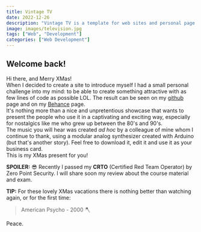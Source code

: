 ```yaml
---
title: Vintage TV
date: 2022-12-26
description: "Vintage TV is a template for web sites and personal page. It was the one I used before switching to Hugo. I decided to make it Public, so to have everyone able to download and modify it to adapt it to your needs."
image: images/television.jpg
tags: ["Web", "Development"]
categories: ["Web Development"]
---
```


## Welcome back!

Hi there, and Merry XMas!<br />
When I decided to create a site to introduce myself I had a small personal challenge into my mind: to be able to create something attractive with as few lines of code as possible LOL. The result can be seen on my [github](https://github.com/DamBasement/vintage-tv) page and on my  [Behance](https://www.behance.net/gallery/115362535/127001) page.<br />
It's nothing more than a nice and unpretentious showcase that wants to present the people who use it in a captivating and exciting way, especially for nostalgics like me who grew up between the 80's and 90's.<br />
The music you will hear was created *ad hoc* by a colleague of mine whom I continue to thank, using a modular analog synthesizer created with Arduino (but that's another story).
Feel free to download it, edit it and use it as your business card.<br />
This is my XMas present for you!

**SPOILER:** 😎
Recently I passed my **CRTO** (Certified Red Team Operator) by Zero Point Security. I will share soon my review about the course material and exam.

**TIP:**
For these lovely XMas vacations there is nothing better than watching again, or for the first time:<br />
>American Psycho - 2000 🪓

Peace.
